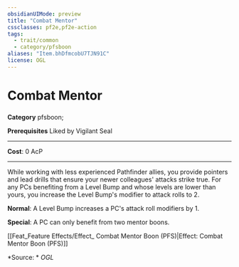```yaml
---
obsidianUIMode: preview
title: "Combat Mentor"
cssclasses: pf2e,pf2e-action
tags:
  - trait/common
  - category/pfsboon
aliases: "Item.bhDfmcobU7TJN91C"
license: OGL
---
```

# Combat Mentor

### 

**Category** pfsboon; 



**Prerequisites** Liked by Vigilant Seal
* * *
**Cost**: 0 AcP

* * *

While working with less experienced Pathfinder allies, you provide pointers and lead drills that ensure your newer colleagues' attacks strike true. For any PCs benefiting from a Level Bump and whose levels are lower than yours, you increase the Level Bump's modifier to attack rolls to 2.

**Normal**: A Level Bump increases a PC's attack roll modifiers by 1.

**Special**: A PC can only benefit from two mentor boons.

[[Feat_Feature Effects/Effect_ Combat Mentor Boon (PFS)|Effect: Combat Mentor Boon (PFS)]]

*Source: *
*OGL*